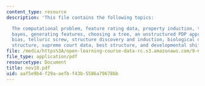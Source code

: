 ```yaml
---
content_type: resource
description: 'This file contains the following topics:

  The computational problem, feature rating data, property induction, theory based
  bayes, generating features, choosing a tree, an unstructured PDP approach, inductive
  bias, telluric screw, structure discovery and induction, biological data, grammer
  structure, supreme court data, best structure, and developmental shift.'
file: /media/https%3A/open-learning-course-data-rc.s3.amazonaws.com/9-66j-computational-cognitive-science-fall-2004/aaf5e9b4f29aaefbf43b5586a79678bb_nov18.pdf
file_type: application/pdf
resourcetype: Document
title: nov18.pdf
uid: aaf5e9b4-f29a-aefb-f43b-5586a79678bb
---
```

